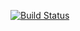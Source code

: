 [![Build Status](https://travis-ci.org/wong-keith/cse110-lab5.svg?branch=master)](https://travis-ci.org/wong-keith/cse110-lab5)
